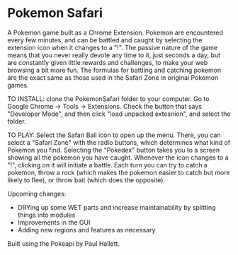 Pokemon Safari
=============
A Pokemon game built as a Chrome Extension. Pokemon are encountered every few minutes, and can be battled and caught by selecting the extension icon when it changes to a "!". The passive nature of the game means that you never really devote any time to it, just seconds a day, but are constantly given little rewards and challenges, to make your web browsing a bit more fun. The formulas for battling and catching pokemon are the exact same as those used in the Safari Zone in original Pokemon games. 

TO INSTALL: clone the PokemonSafari folder to your computer. Go to Google Chrome -> Tools -> Extensions. Check the button that says "Developer Mode", and then click "load unpacked extesnion", and select the folder. 

TO PLAY: Select the Safari Ball icon to open up the menu. There, you can select a "Safari Zone" with the radio buttons, which determines what kind of Pokemon you find. Selecting the "Pokedex" button takes you to a screen showing all the pokemon you have caught. Whenever the icon changes to a "!", clicking on it will initiate a battle. Each turn you can try to catch a pokemon, throw a rock (which makes the pokemon easier to catch but more likely to flee), or throw bait (which does the opposite).

Upcoming changes:
- DRYing up some WET parts and increase maintainability by splitting things into modules
- Improvements in the GUI
- Adding new regions and features as necessary

Built using the Pokeapi by Paul Hallett.
